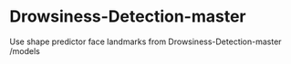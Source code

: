 # Drowsiness-Detection-master
Use shape predictor face landmarks from Drowsiness-Detection-master
/models
